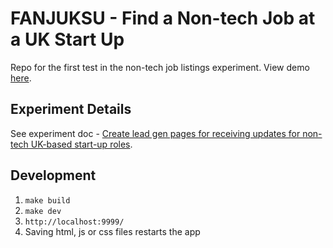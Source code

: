 # FANJUKSU - Find a Non-tech Job at a UK Start Up

Repo for the first test in the non-tech job listings experiment. View demo [here](job-listings-wlovfgtdfx.now.sh).

## Experiment Details

See experiment doc - [Create lead gen pages for receiving updates for non-tech UK-based start-up roles](https://docs.google.com/a/nudj.co/document/d/1qhUnij8-lHTc7vhvaFQepVal_Qr3uft0SiXIu-8RhVg/edit?usp=sharing).

## Development

1. `make build`
1. `make dev`
1. `http://localhost:9999/`
1. Saving html, js or css files restarts the app
